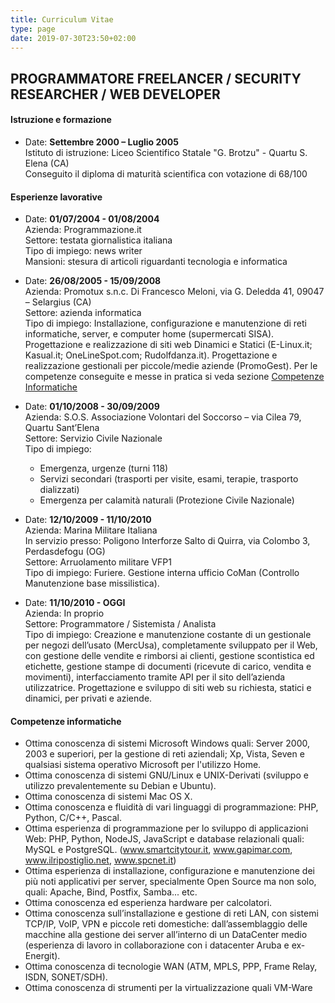 ```yaml
---
title: Curriculum Vitae
type: page
date: 2019-07-30T23:50+02:00
---
```


## PROGRAMMATORE FREELANCER / SECURITY RESEARCHER / WEB DEVELOPER


#### Istruzione e formazione

*   Date: **Settembre 2000 – Luglio 2005**  
    Istituto di istruzione: Liceo Scientifico Statale "G. Brotzu" - Quartu S. Elena (CA)  
    Conseguito il diploma di maturità scientifica con votazione di 68/100

#### Esperienze lavorative

*   Date: **01/07/2004 - 01/08/2004**  
    Azienda: Programmazione.it  
    Settore: testata giornalistica italiana  
    Tipo di impiego: news writer  
    Mansioni: stesura di articoli riguardanti tecnologia e informatica

*   Date: **26/08/2005 - 15/09/2008**  
    Azienda: Promotux s.n.c. Di Francesco Meloni, via G. Deledda 41, 09047 – Selargius (CA)  
    Settore: azienda informatica  
    Tipo di impiego: Installazione, configurazione e manutenzione di reti informatiche, server, e computer home (supermercati SISA). Progettazione e realizzazione di siti web Dinamici e Statici (E-Linux.it; Kasual.it; OneLineSpot.com; Rudolfdanza.it). Progettazione e realizzazione gestionali per piccole/medie aziende (PromoGest). Per le competenze conseguite e messe in pratica si veda sezione [Competenze Informatiche](#info)

*   Date: **01/10/2008 - 30/09/2009**  
    Azienda: S.O.S. Associazione Volontari del Soccorso – via Cilea 79, Quartu Sant’Elena  
    Settore: Servizio Civile Nazionale  
    Tipo di impiego:
    *   Emergenza, urgenze (turni 118)
    *   Servizi secondari (trasporti per visite, esami, terapie, trasporto dializzati)
    *   Emergenza per calamità naturali (Protezione Civile Nazionale)

*   Date: **12/10/2009 - 11/10/2010**  
    Azienda: Marina Militare Italiana  
    In servizio presso: Poligono Interforze Salto di Quirra, via Colombo 3, Perdasdefogu (OG)  
    Settore: Arruolamento militare VFP1  
    Tipo di impiego: Furiere. Gestione interna ufficio CoMan (Controllo Manutenzione base missilistica).

*   Date: **11/10/2010 - OGGI**  
    Azienda: In proprio  
    Settore: Programmatore / Sistemista / Analista  
    Tipo di impiego: Creazione e manutenzione costante di un gestionale per negozi dell’usato (MercUsa), completamente sviluppato per il Web, con gestione delle vendite e rimborsi ai clienti, gestione scontistica ed etichette, gestione stampe di documenti (ricevute di carico, vendita e movimenti), interfacciamento tramite API per il sito dell’azienda utilizzatrice. Progettazione e sviluppo di siti web su richiesta, statici e dinamici, per privati e aziende.

#### Competenze informatiche

*   Ottima conoscenza di sistemi Microsoft Windows quali: Server 2000, 2003 e superiori, per la gestione di reti aziendali; Xp, Vista, Seven e qualsiasi sistema operativo Microsoft per l'utilizzo Home.
*   Ottima conoscenza di sistemi GNU/Linux e UNIX-Derivati (sviluppo e utilizzo prevalentemente su Debian e Ubuntu).
*   Ottima conoscenza di sistemi Mac OS X.
*   Ottima conoscenza e fluidità di vari linguaggi di programmazione: PHP, Python, C/C++, Pascal.
*   Ottima esperienza di programmazione per lo sviluppo di applicazioni Web: PHP, Python, NodeJS, JavaScript e database relazionali quali: MySQL e PostgreSQL. (www.smartcitytour.it, www.gapimar.com, www.ilripostiglio.net, www.spcnet.it)
*   Ottima esperienza di installazione, configurazione e manutenzione dei più noti applicativi per server, specialmente Open Source ma non solo, quali: Apache, Bind, Postfix, Samba... etc.
*   Ottima conoscenza ed esperienza hardware per calcolatori.
*   Ottima conoscenza sull’installazione e gestione di reti LAN, con sistemi TCP/IP, VoIP, VPN e piccole reti domestiche: dall’assemblaggio delle macchine alla gestione dei server all’interno di un DataCenter medio (esperienza di lavoro in collaborazione con i datacenter Aruba e ex- Energit).
*   Ottima conoscenza di tecnologie WAN (ATM, MPLS, PPP, Frame Relay, ISDN, SONET/SDH).
*   Ottima conoscenza di strumenti per la virtualizzazione quali VM-Ware
